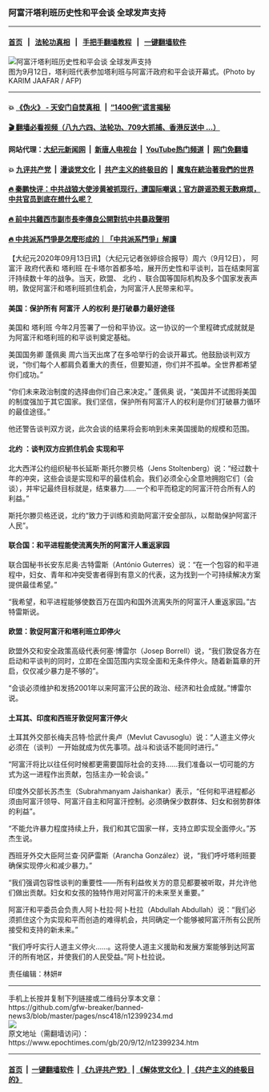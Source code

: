 ### 阿富汗塔利班历史性和平会谈 全球发声支持
------------------------

#### [首页](https://github.com/gfw-breaker/banned-news3/blob/master/README.md) &nbsp;&nbsp;|&nbsp;&nbsp; [法轮功真相](https://github.com/begood0513/basic/blob/master/README.md)  &nbsp;&nbsp;|&nbsp;&nbsp; [手把手翻墙教程](https://github.com/gfw-breaker/guides/wiki)  &nbsp;&nbsp;|&nbsp;&nbsp; [一键翻墙软件](https://github.com/gfw-breaker/nogfw/blob/master/README.md)  



<div><img alt="阿富汗塔利班历史性和平会谈 全球发声支持" class="attachment-djy_600_400 size-djy_600_400 wp-post-image" src="https://i.epochtimes.com/assets/uploads/2020/09/000_8PT68M-600x400.jpg"/>
<div class="caption">
 图为9月12日，塔利班代表参加塔利班与阿富汗政府和平会谈开幕式。(Photo by KARIM JAAFAR / AFP)
</div></div><hr/>

#### 💥 [《伪火》 - 天安门自焚真相 ](http://141.164.51.119:10000/videos/blog/weihuo.html)&nbsp; |&nbsp; [“1400例”谎言揭秘  ](http://141.164.51.119:10000/videos/blog/jiexi1400.html)

#### [ 🎬  翻墙必看视频（八九六四、法轮功、709大抓捕、香港反送中 ...）](https://github.com/gfw-breaker/links/blob/master/banned.md)

#### 网站代理：[大纪元新闻网](http://167.172.10.89:10080/gb/) &nbsp;|&nbsp; [新唐人电视台](http://167.172.10.89:8808/gb/)  &nbsp;|&nbsp; [YouTube热门频道](http://158.247.203.241/youtube.html) &nbsp;|&nbsp; [网门免翻墙](http://158.247.203.241:11000/show.aspx?name=ogHome)

#### 💥 [九评共产党](http://141.164.51.119:10000/videos/res/jiuping/)&nbsp; |&nbsp; [漫谈党文化](http://141.164.51.119:10000/videos/res/mtdwh/)&nbsp; |&nbsp; [共产主义的终极目的](http://141.164.51.119:10000/videos/res/zjmd/)&nbsp; |&nbsp; [魔鬼在統治著我們的世界](http://141.164.51.119:10000/videos/res/TheSpecter/)  

#### [ 🔥  秦鹏快评：中共战狼大使涉黄被抓现行，遭国际嘲讽；官方辟谣恐惹无数麻烦，中共官员到底在想什么呢？](http://141.164.51.119:10000/videos/news/qp03.html)

#### [ 🔥  前中共雞西市副市長李傳良公開對抗中共暴政聲明](http://141.164.51.119:10000/videos/news/../tui/index.html)

#### [ 🔥  中共派系鬥爭是怎麼形成的｜「中共派系鬥爭」解讀](http://141.164.51.119:10000/videos/news/don02.html)

<div><p>
 【大纪元2020年09月13日讯】（大纪元记者张婷综合报导）周六（9月12日），
 <ok href="https://www.epochtimes.com/gb/tag/%E9%98%BF%E5%AF%8C%E6%B1%97.html">
  阿富汗
 </ok>
 政府代表和
 <ok href="https://www.epochtimes.com/gb/tag/%E5%A1%94%E5%88%A9%E7%8F%AD.html">
  塔利班
 </ok>
 在卡塔尔首都多哈，展开历史性和平谈判，旨在结束阿富汗持续数十年的战争。当天，欧盟、
 <ok href="https://www.epochtimes.com/gb/tag/%E5%8C%97%E7%BA%A6.html">
  北约
 </ok>
 、联合国等国际机构及多个国家发表声明，敦促阿富汗和塔利班抓住机会，为阿富汗人民带来和平。
</p>
<h4>
 美国：保护所有
 <ok href="https://www.epochtimes.com/gb/tag/%E9%98%BF%E5%AF%8C%E6%B1%97.html">
  阿富汗
 </ok>
 人的权利 是打破暴力最好途径
</h4>
<p>
 美国和
 <ok href="https://www.epochtimes.com/gb/tag/%E5%A1%94%E5%88%A9%E7%8F%AD.html">
  塔利班
 </ok>
 今年2月签署了一份和平协议。这一协议的一个里程碑式成就就是为阿富汗和塔利班的和平谈判奠定基础。
</p>
<p>
 美国国务卿
 <ok href="https://www.epochtimes.com/gb/tag/%E8%93%AC%E4%BD%A9%E5%A5%A5.html">
  蓬佩奥
 </ok>
 周六当天出席了在多哈举行的会谈开幕式。他鼓励谈判双方说，“你们每个人都肩负着重大的责任，但要知道，你们并不孤单。全世界都希望你们成功。”
</p>
<p>
 “你们未来政治制度的选择由你们自己来决定。”
 <ok href="https://www.epochtimes.com/gb/tag/%E8%93%AC%E4%BD%A9%E5%A5%A5.html">
  蓬佩奥
 </ok>
 说，“美国并不试图将美国的制度强加于其它国家。我们坚信，保护所有阿富汗人的权利是你们打破暴力循环的最佳途径。”
</p>
<p>
 他还警告谈判双方说，此次会谈的结果将会影响到未来美国援助的规模和范围。
</p>
<h4>
 <ok href="https://www.epochtimes.com/gb/tag/%E5%8C%97%E7%BA%A6.html">
  北约
 </ok>
 ：谈判双方应抓住机会 实现和平
</h4>
<p>
 北大西洋公约组织秘书长延斯‧斯托尔滕贝格（Jens Stoltenberg）说：“经过数十年的冲突，这些会谈是实现和平的最佳机会。我们必须全心全意地拥抱它们（会谈），并牢记最终目标就是，结束暴力……一个和平而稳定的阿富汗符合所有人的利益。”
</p>
<p>
 斯托尔滕贝格还说，北约“致力于训练和资助阿富汗安全部队，以帮助保护阿富汗人民”。
</p>
<h4>
 联合国：和平进程能使流离失所的阿富汗人重返家园
</h4>
<p>
 联合国秘书长安东尼奥·古特雷斯（António Guterres）说：“在一个包容的和平进程中，妇女、青年和冲突受害者得到有意义的代表，这为找到一个可持续解决方案提供最佳希望。”
</p>
<p>
 “我希望，和平进程能够使数百万在国内和国外流离失所的阿富汗人重返家园。”古特雷斯说。
</p>
<h4>
 欧盟：敦促阿富汗和塔利班立即停火
</h4>
<p>
 欧盟外交和安全政策高级代表何塞·博雷尔（Josep Borrell）说，“我们敦促各方在启动和平谈判的同时，立即在全国范围内实现全面和无条件停火。随着新篇章的开启，仅仅减少暴力是不够的”。
</p>
<p>
 “会谈必须维护和发扬2001年以来阿富汗公民的政治、经济和社会成就。”博雷尔说。
</p>
<h4>
 土耳其、印度和西班牙敦促阿富汗停火
</h4>
<p>
 土耳其外交部长梅夫吕特·恰武什奥卢（Mevlut Cavusoglu）说：“人道主义停火必须在（谈判）一开始就成为优先事项。战斗和谈话不能同时进行。”
</p>
<p>
 “阿富汗将比以往任何时候都更需要国际社会的支持……我们准备以一切可能的方式为这一进程作出贡献，包括主办一轮会谈。”
</p>
<p>
 印度外交部长苏杰生（Subrahmanyam Jaishankar）表示，“任何和平进程都必须由阿富汗领导、阿富汗自主和阿富汗控制。必须确保少数群体、妇女和弱势群体的利益”。
</p>
<p>
 “不能允许暴力程度持续上升，我们和其它国家一样，支持立即实现全面停火。”苏杰生说。
</p>
<p>
 西班牙外交大臣阿兰查·冈萨雷斯（Arancha González）说，“我们呼吁塔利班要确保实现停火和减少暴力。”
</p>
<p>
 “我们强调包容性谈判的重要性——所有利益攸关方的意见都要被听取，并允许他们做出贡献。妇女和女孩的独特作用对阿富汗的未来至关重要。”
</p>
<p>
 阿富汗和平委员会负责人阿卜杜拉·阿卜杜拉（Abdullah Abdullah）说：“我们必须抓住这个为实现和平而创造的难得机会，共同确定一个能够被阿富汗所有公民所接受和支持的新未来。”
</p>
<p>
 “我们呼吁实行人道主义停火……。这将使人道主义援助和发展方案能够到达阿富汗的所有地区，并使我们的人民受益。”阿卜杜拉说。
</p>
<p>
 责任编辑：林妍#
</p>
</div>
<hr/>
手机上长按并复制下列链接或二维码分享本文章：<br/>
https://github.com/gfw-breaker/banned-news3/blob/master/pages/nsc418/n12399234.md <br/>
<a href='https://github.com/gfw-breaker/banned-news3/blob/master/pages/nsc418/n12399234.md'><img src='https://github.com/gfw-breaker/banned-news3/blob/master/pages/nsc418/n12399234.md.png'/></a> <br/>
原文地址（需翻墙访问）：https://www.epochtimes.com/gb/20/9/12/n12399234.htm


------------------------
#### [首页](https://github.com/gfw-breaker/banned-news3/blob/master/README.md) &nbsp;|&nbsp; [一键翻墙软件](https://github.com/gfw-breaker/nogfw/blob/master/README.md) &nbsp;| [《九评共产党》](https://github.com/gfw-breaker/9ping.md/blob/master/README.md#九评之一评共产党是什么) | [《解体党文化》](https://github.com/gfw-breaker/jtdwh.md/blob/master/README.md) | [《共产主义的终极目的》](https://github.com/gfw-breaker/gczydzjmd.md/blob/master/README.md)


<img src='http://gfw-breaker.win/banned-news3/pages/nsc418/n12399234.md' width='0px' height='0px'/>